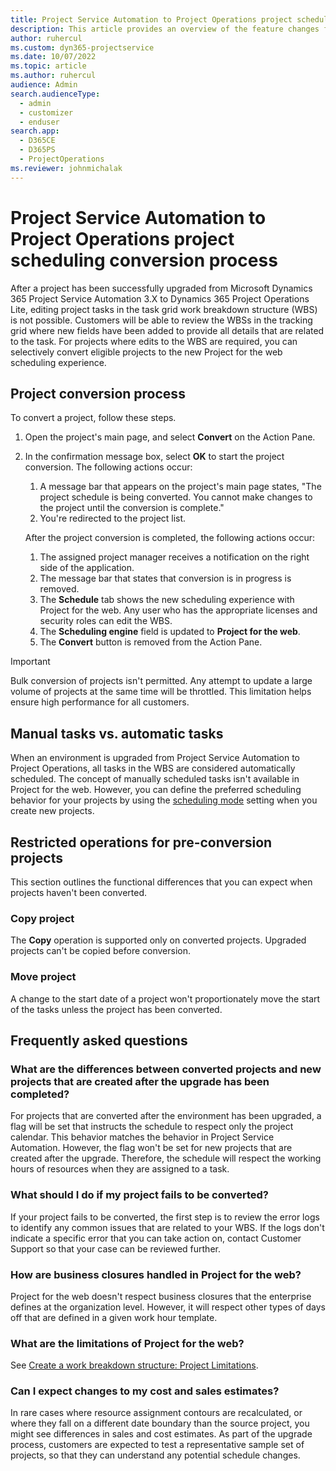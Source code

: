 ```yaml
---
title: Project Service Automation to Project Operations project scheduling conversion process
description: This article provides an overview of the feature changes for Microsoft Dynamics 365 Project Service Automation to Dynamics 365 Project Operations.
author: ruhercul
ms.custom: dyn365-projectservice
ms.date: 10/07/2022
ms.topic: article
ms.author: ruhercul
audience: Admin
search.audienceType: 
  - admin
  - customizer
  - enduser
search.app: 
  - D365CE
  - D365PS
  - ProjectOperations
ms.reviewer: johnmichalak
---
```


# Project Service Automation to Project Operations project scheduling conversion process

After a project has been successfully upgraded from Microsoft Dynamics 365 Project Service Automation 3.X to Dynamics 365 Project Operations Lite, editing project tasks in the task grid work breakdown structure (WBS) is not possible. Customers will be able to review the WBSs in the tracking grid where new fields have been added to provide all details that are related to the task. For projects where edits to the WBS are required, you can selectively convert eligible projects to the new Project for the web scheduling experience.

## Project conversion process

To convert a project, follow these steps.

1. Open the project's main page, and select **Convert** on the Action Pane.
1. In the confirmation message box, select **OK** to start the project conversion. The following actions occur:

    1. A message bar that appears on the project's main page states, "The project schedule is being converted. You cannot make changes to the project until the conversion is complete."
    1. You're redirected to the project list.

    After the project conversion is completed, the following actions occur:

    1. The assigned project manager receives a notification on the right side of the application.
    1. The message bar that states that conversion is in progress is removed.
    1. The **Schedule** tab shows the new scheduling experience with Project for the web. Any user who has the appropriate licenses and security roles can edit the WBS.
    1. The **Scheduling engine** field is updated to **Project for the web**.
    1. The **Convert** button is removed from the Action Pane.

> [!IMPORTANT]
> Bulk conversion of projects isn't permitted. Any attempt to update a large volume of projects at the same time will be throttled. This limitation helps ensure high performance for all customers.

## Manual tasks vs. automatic tasks

When an environment is upgraded from Project Service Automation to Project Operations, all tasks in the WBS are considered automatically scheduled. The concept of manually scheduled tasks isn't available in Project for the web. However, you can define the preferred scheduling behavior for your projects by using the [scheduling mode](/project-management/scheduling-modes.md) setting when you create new projects.

## Restricted operations for pre-conversion projects

This section outlines the functional differences that you can expect when projects haven't been converted.

### Copy project

The **Copy** operation is supported only on converted projects. Upgraded projects can't be copied before conversion.

### Move project

A change to the start date of a project won't proportionately move the start of the tasks unless the project has been converted.

## Frequently asked questions

### What are the differences between converted projects and new projects that are created after the upgrade has been completed?

For projects that are converted after the environment has been upgraded, a flag will be set that instructs the schedule to respect only the project calendar. This behavior matches the behavior in Project Service Automation. However, the flag won't be set for new projects that are created after the upgrade. Therefore, the schedule will respect the working hours of resources when they are assigned to a task.

### What should I do if my project fails to be converted?

If your project fails to be converted, the first step is to review the error logs to identify any common issues that are related to your WBS. If the logs don't indicate a specific error that you can take action on, contact Customer Support so that your case can be reviewed further.

### How are business closures handled in Project for the web?

Project for the web doesn't respect business closures that the enterprise defines at the organization level. However, it will respect other types of days off that are defined in a given work hour template.

### What are the limitations of Project for the web?

See [Create a work breakdown structure: Project Limitations](/project-management/create-wbs#project-limitations.md).

### Can I expect changes to my cost and sales estimates?

In rare cases where resource assignment contours are recalculated, or where they fall on a different date boundary than the source project, you might see differences in sales and cost estimates. As part of the upgrade process, customers are expected to test a representative sample set of projects, so that they can understand any potential schedule changes.
